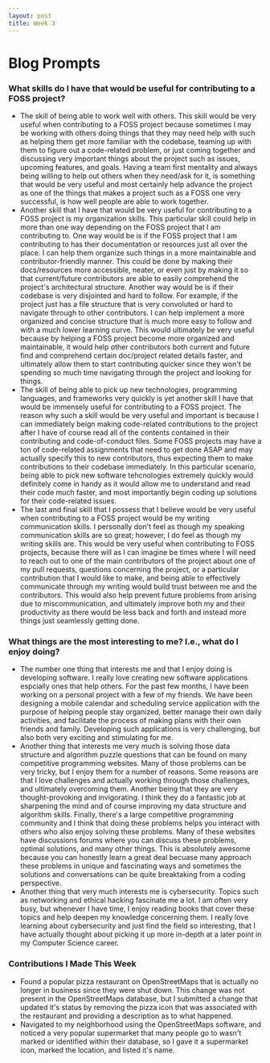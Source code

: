 ```yaml
---
layout: post
title: Week 3
---
```



# Blog Prompts

### What skills do I have that would be useful for contributing to a FOSS project?
* The skill of being able to work well with others. This skill would be very useful when contributing to a FOSS project because sometimes I may be working with others doing things that they may need help with such as helping them get more familiar with the codebase, teaming up with them to figure out a code-related problem, or just coming together and discussing very important things about the project such as issues, upcoming features, and goals. Having a team first mentality and always being willing to help out others when they need/ask for it, is something that would be very useful and most certainly help advance the project as one of the things that makes a project such as a FOSS one very successful, is how well people are able to work together.
* Another skill that I have that would be very useful for contributing to a FOSS project is my organization skills. This particular skill could help in more than one way depending on the FOSS project that I am contributing to. One way would be is if the FOSS project that I am contributing to has their documentation or resources just all over the place. I can help them organize such things in a more maintainable and contributor-friendly manner. This could be done by making their docs/resources more accessible, neater, or even just by making it so that current/future contributors are able to easily comprehend the project's architectural structure. Another way would be is if their codebase is very disjointed and hard to follow. For example, if the project just has a file structure that is very convoluted or hard to navigate through to other contributors. I can help implement a more organized and concise structure that is much more easy to follow and with a much lower learning curve. This would ultimately be very useful because by helping a FOSS project become more organized and maintainable, it would help other contributors both current and future find and comprehend certain doc/project related details faster, and ultimately allow them to start contributing quicker since they won't be spending so much time navigating through the project and looking for things.
* The skill of being able to pick up new technologies, programming languages, and frameworks very quickly is yet another skill I have that would be immensely useful for contributing to a FOSS project. The reason why such a skill would be very useful and important is because I can immediately beign making code-related contributions to the project after I have of course read all of the contents contained in their contributing and code-of-conduct files. Some FOSS projects may have a ton of code-related assignments that need to get done ASAP and may actually specify this to new contributors, thus expecting them to make contributions to their codebase immediately. In this particular scenario, being able to pick new software tehcnologies extremely quickly would definitely come in handy as it would allow me to understand and read their code much faster, and most importantly begin coding up solutions for their code-related issues.
* The last and final skill that I possess that I believe would be very useful when contributing to a FOSS project would be my writing communication skills. I personally don't feel as though my speaking communication skills are so great; however, I do feel as though my writing skills are. This would be very useful when contributing to FOSS projects, because there will as I can imagine be times where I will need to reach out to one of the main contributors of the project about one of my pull requests, questions concerning the project, or a particular contribution that I would like to make, and being able to effectively communicate through my writing would build trust between me and the contributors. This would also help prevent future problems from arising due to miscommunication, and ultimately improve both my and their productivity as there would be less back and forth and instead more things just seamlessly getting done.

### What things are the most interesting to me? I.e., what do I enjoy doing?
* The number one thing that interests me and that I enjoy doing is developing software. I really love creating new software applications espcially ones that help others. For the past few months, I have been working on a personal project with a few of my friends. We have been designing a mobile calendar and scheduling service application with the purpose of helping people stay organized, better manage their own daily activities, and facilitate the process of making plans with their own friends and family. Developing such applications is very challenging, but also both very exciting and stimulating for me.
* Another thing that interests me very much is solving those data structure and algorithm puzzle questions that can be found on many competitive programming websites. Many of those problems can be very tricky, but I enjoy them for a number of reasons. Some reasons are that I love challenges and actually working through those challenges, and ultimately overcoming them. Another being that they are very thought-provoking and invigorating. I think they do a fantastic job at sharpening the mind and of course improving my data structure and algorithm skills. Finally, there's a large competitive programming community and I think that doing these problems helps you interact with others who also enjoy solving these problems. Many of these websites have discussions forums where you can discuss these problems, optimal solutions, and many other things. This is absolutely awesome because you can honestly learn a great deal becuase many approach these problems in unique and fascinating ways and sometimes the solutions and conversations can be quite breaktaking from a coding perspective.
* Another thing that very much interests me is cybersecurity. Topics such as networking and ethical hacking fascinate me a lot. I am often very busy, but whenever I have time, I enjoy reading books that cover these topics and help deepen my knowledge concerning them. I really love learning about cybersecurity and just find the field so interesting, that I have actually thought about picking it up more in-depth at a later point in my Computer Science career.

### Contributions I Made This Week
* Found a popular pizza restaurant on OpenStreetMaps that is actually no longer in business since they were shut down. This change was not present in the OpenStreetMaps database, but I submitted a change that updated it's status by removing the pizza icon that was associated with the restaurant and providing a description as to what happened.
* Navigated to my neighborhood using the OpenStreetMaps software, and noticed a very popular supermarket that many people go to wasn't marked or identified within their database, so I gave it a supermarket icon, marked the location, and listed it's name.
